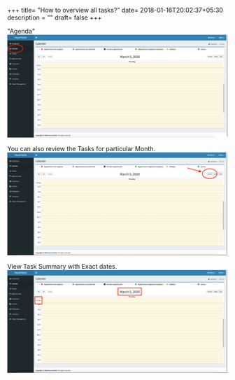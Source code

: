 +++
title= "How to overview all tasks?"
date= 2018-01-16T20:02:37+05:30
description = ""
draft= false
+++

"Agenda"
![How to overview all tasks](/images/agenda/gotoagenda.png)


You can also review the Tasks for particular Month.
![How to overview all tasks](/images/agenda/agenda_selectmonth.png)       

View Task Summary with Exact dates.
![How to overview all tasks](/images/agenda/agenda_see_all_task.png)     
